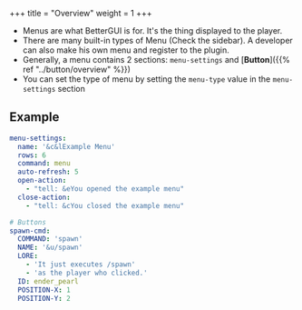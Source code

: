 +++
title = "Overview"
weight = 1
+++

* Menus are what BetterGUI is for. It's the thing displayed to the player.
* There are many built-in types of Menu (Check the sidebar). A developer can also make his own menu and register to the plugin.
* Generally, a menu contains 2 sections: `menu-settings` and [**Button**]({{% ref "../button/overview" %}})
* You can set the type of menu by setting the `menu-type` value in the `menu-settings` section

## Example
```yaml
menu-settings:
  name: '&c&lExample Menu'
  rows: 6
  command: menu
  auto-refresh: 5
  open-action:
    - "tell: &eYou opened the example menu"
  close-action:
    - "tell: &cYou closed the example menu"

# Buttons
spawn-cmd:
  COMMAND: 'spawn'
  NAME: '&u/spawn'
  LORE:
    - 'It just executes /spawn'
    - 'as the player who clicked.'
  ID: ender_pearl
  POSITION-X: 1
  POSITION-Y: 2
```
